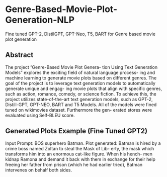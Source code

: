 # Genre-Based-Movie-Plot-Generation-NLP
Fine tuned GPT-2, DistilGPT, GPT-Neo, T5, BART for Genre based movie plot generation

## Abstract
The project ”Genre-Based Movie Plot Genera- tion Using Text Generation Models” explores the exciting field of natural language process- ing and machine learning to generate movie plots based on different genres. The goal of the project is to leverage text generation models to automatically generate unique and engag- ing movie plots that align with specific genres, such as action, romance, comedy, or science fiction. To achieve this, the project utilizes state-of-the-art text generation models, such as GPT-2, Distill-GPT, GPT-NEO, BART and T5 Models. All of the models were fined tuned on wikimovies dataset. Furthermore the gen- erated stores were evaluated using Self-BLEU score.

## Generated Plots Example (Fine Tuned GPT2)
Input Prompt: BOS superhero Batman.
Plot generated: Batman is hired by a crime boss named Zoltan to steal the Mask of Lib- erty, the mask which transforms him into an enormous cat-like figure. When his hench- men kidnap Ramona and demand it back with them in exchange for their help freeing her father from prison (which he had earlier tried), Batman intervenes on behalf both sides.
